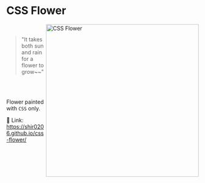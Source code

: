 # CSS Flower
<img  align="right" src="https://user-images.githubusercontent.com/40990488/117546567-b7e52300-b033-11eb-86cb-8c6c645ad960.png" alt="CSS Flower" height="400px"/>

</br>

>
> "It takes both sun and rain for a flower to grow~~"
> 

</br>
</br>

Flower painted with `CSS` only.

:tulip: Link: https://shir0206.github.io/css-flower/


